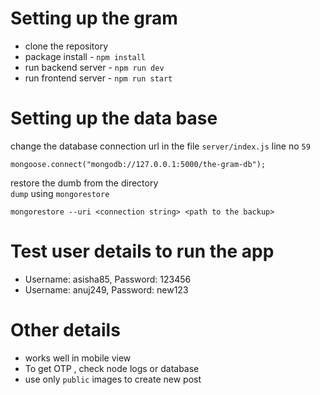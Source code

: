 # Setting up the gram

- clone the repository
- package install - `npm install`
- run backend server - `npm run dev`
- run frontend server - `npm run start`

# Setting up the data base

change the database connection url in the file `server/index.js` line no `59`

`mongoose.connect("mongodb://127.0.0.1:5000/the-gram-db");`

restore the dumb from the directory  
`dump` using `mongorestore`

`mongorestore --uri <connection string> <path to the backup>`

# Test user details to run the app

- Username: asisha85, Password: 123456
- Username: anuj249, Password: new123

# Other details

- works well in mobile view
- To get OTP , check node logs or database
- use only `public` images to create new post
